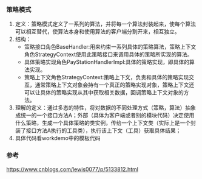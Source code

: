 ### 策略模式
1. 定义：策略模式定义了一系列的算法，并将每一个算法封装起来，使每个算法可以相互替代，使算法本身和使用算法的客户端分割开来，相互独立。
2. 结构：
    * 策略接口角色BaseHandler:用来约束一系列具体的策略算法，策略上下文角色StrategyContext使用此策略接口来调用具体的策略所实现的算法。
    * 具体策略实现角色PayStationHandlerImpl:具体的策略实现，即具体的算法实现。
    * 策略上下文角色StrategyContext:策略上下文，负责和具体的策略实现交互，通常策略上下文对象会持有一个真正的策略实现对象，策略上下文还可以让具体的策略实现从其中获取相关数据，回调策略上下文对象的方法。
2. 理解的定义：通过多态的特性，将对数据的不同处理方式（策略，算法）抽象成统一的一个接口方法A；外部（具体为客户端或者别的模块代码）决定使用什么策略，生成一个具体策略的类实例，传给一个上下文类（实际上是一个封装了接口方法A执行的工具类），执行该上下文（工具）获取具体结果；
3. 具体代码看workdemo中的模板代码
### 参考
https://www.cnblogs.com/lewis0077/p/5133812.html